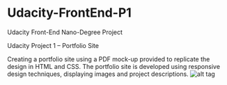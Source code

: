# Udacity-FrontEnd-P1
Udacity Front-End Nano-Degree Project

Udacity Project 1 – Portfolio Site

Creating a portfolio site using a PDF mock-up provided to replicate the design in HTML and CSS. 
The portfolio site is developed using responsive design techniques, displaying images and project descriptions. 
![alt tag](https://cloud.githubusercontent.com/assets/10465533/11087199/a99624ba-8858-11e5-9fc2-81098258646a.png)

